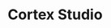 ---
title: "Cortex Studio"
linkTitle: "Cortex Studio"
description: "The web-based integrated development environment (IDE) for creating, editing, debugging, testing and managing flows that define the logic and actions required to capture and automate simple user tasks through to complex business or IT processes."
---